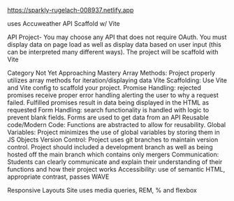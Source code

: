 https://sparkly-rugelach-008937.netlify.app

uses Accuweather API 
Scaffold w/ Vite


API Project- You may choose any API that does not require OAuth. You must
display data on page load as well as display data based on user input (this can be
interpreted many different ways). The project will be scaffold with Vite

Category Not Yet Approaching Mastery
Array Methods: Project properly utilizes
array methods for iteration/displaying data
Vite Scaffolding: Use Vite and Vite
config to scaffold your project.
Promise Handling: rejected promises
receive proper error handling alerting the
user to why a request failed. Fulfilled
promises result in data being displayed in
the HTML as requested
Form Handling: search functionality is
handled with logic to prevent blank fields.
Forms are used to get data from an API
Reusable code/Modern Code: Functions are
abstracted to allow for reusability.
Global Variables: Project minimizes the use
of global variables by storing them in JS
Objects
Version Control: Project uses git branches to
maintain version control. Project should
included a development branch as well as
being hosted off the main branch which
contains only mergers
Communication: Students can clearly
communicate and explain their understanding
of their functions and how their project works
Accessibility: use of semantic HTML,
appropriate contrast, passes WAVE

Responsive Layouts Site uses media
queries, REM, % and flexbox